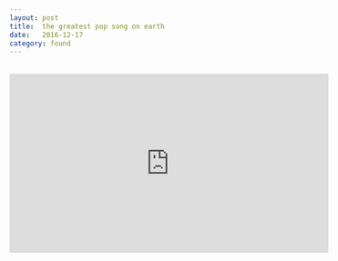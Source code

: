 ```yaml
---
layout: post
title:  the greatest pop song on earth
date:   2016-12-17
category: found
---
```

<br>
<center>
<iframe width="560" height="315" src="https://www.youtube.com/embed/xVkU8dDSC9w" frameborder="0" allowfullscreen></iframe>